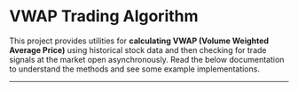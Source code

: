 # VWAP Trading Algorithm

This project provides utilities for **calculating VWAP (Volume Weighted Average Price)** using historical stock data and then checking for trade signals at the market open asynchronously. Read the below documentation to understand the methods and see some example implementations.

---
